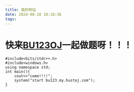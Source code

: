```yaml
---
title: 我的网站
date: 2024-08-20 18:18:36
tags:
---
```

# 快来[BU123OJ](http://bu123.my.hustoj.com)一起做题呀！！！
```
#include<bits/stdc++.h>
#include<windows.h>
using namespace std;
int main(){
    cout<<"come!!!!";
    system("start bu123.my.hustoj.com");
}